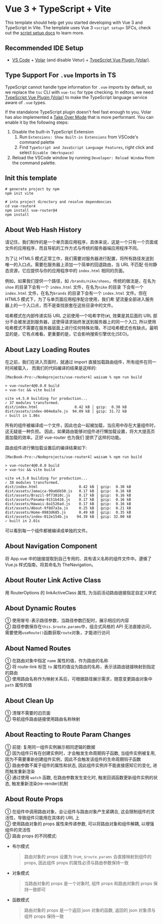 # Vue 3 + TypeScript + Vite

This template should help get you started developing with Vue 3 and TypeScript in Vite. The template uses Vue 3 `<script setup>` SFCs, check out the [script setup docs](https://v3.vuejs.org/api/sfc-script-setup.html#sfc-script-setup) to learn more.

## Recommended IDE Setup

- [VS Code](https://code.visualstudio.com/) + [Volar](https://marketplace.visualstudio.com/items?itemName=Vue.volar) (and disable Vetur) + [TypeScript Vue Plugin (Volar)](https://marketplace.visualstudio.com/items?itemName=Vue.vscode-typescript-vue-plugin).

## Type Support For `.vue` Imports in TS

TypeScript cannot handle type information for `.vue` imports by default, so we replace the `tsc` CLI with `vue-tsc` for type checking. In editors, we need [TypeScript Vue Plugin (Volar)](https://marketplace.visualstudio.com/items?itemName=Vue.vscode-typescript-vue-plugin) to make the TypeScript language service aware of `.vue` types.

If the standalone TypeScript plugin doesn't feel fast enough to you, Volar has also implemented a [Take Over Mode](https://github.com/johnsoncodehk/volar/discussions/471#discussioncomment-1361669) that is more performant. You can enable it by the following steps:

1. Disable the built-in TypeScript Extension
   1. Run `Extensions: Show Built-in Extensions` from VSCode's command palette
   2. Find `TypeScript and JavaScript Language Features`, right click and select `Disable (Workspace)`
2. Reload the VSCode window by running `Developer: Reload Window` from the command palette.

## Init this template

```shell
# generate project by npm
npm init vite

# into project directory and resolve dependencies
cd vue-router4
npm install vue-router@4
npm install
```

## About Web Hash History

请记住，我们制作的是一个单页面应用程序，具体来说，这是一个只有一个页面或文件的应用程序，而且导航的工作方式与传统的服务器端应用程序不同。

为了让 HTML5 模式正常工作，我们需要对服务器进行配置，将所有路径发送到唯一的入口点。需要在服务器上添加一个简单的回退路由，当 URL 不匹配
任何静态资源，它应提供与你的应用程序中的 `index.html` 相同的页面。

例如，如果我们提供一个路径，如 `/brands/nike/shoes`，传统的做法是，在名为 `shoe` 的目录下会有一个 `index.html` 文件，在名为`nike` 的目录
下会有一个 `index.html` 文件，在名为`brands` 的目录下会有一个 `index.html` 文件。但在 HTML5 模式下，为了与单页面应用程序配合使用，我们希
望流量全部进入服务器上的一个入口点，而不是查找嵌套在这些目录中的文件。

哈希模式在内部传递实际 URL 之前使用一个哈希字符(`#`), 效果是其后面的 URL 部分不会被发送到服务器，这使得请求始终发送到服务器上的同一个入口,
所以使用哈希模式不需要在服务器层面上进行任何特殊处理。不过哈希模式也有缺点。最明显的是，它有点难看。更重要的是，它会影响搜索引擎优化(SEO)。

## About Lazy Loading Routes

在之前，我们在进入页面时，就通过 import 直接加载路由组件，所有组件在同一时间被载入，
而我们的代码编译的结果是这样的:

```
[MacBook-Pro:~/Nodeprojects/vue-router4] waisam % npm run build

> vue-router4@0.0.0 build
> vue-tsc && vite build

vite v4.5.0 building for production...
✓ 37 modules transformed.
dist/index.html                 0.42 kB │ gzip:  0.30 kB
dist/assets/index-004e8a7e.js  94.09 kB │ gzip: 31.72 kB
✓ built in 1.86s
```

所有的组件被编译成一个文件，因此也会一起被加载，当应用中存在大量组件时，这无疑是一种负担。
因此，如果路由能够对组件进行懒加载设置，将大大提高页面加载的效率。正好 vue-router 也为我们
提供了这样的功能。

路由组件进行懒加载设置后的编译结果如下:

```
[MacBook-Pro:~/Nodeprojects/vue-router4] waisam % npm run build

> vue-router4@0.0.0 build
> vue-tsc && vite build

vite v4.5.0 building for production...
✓ 38 modules transformed.
dist/index.html                   0.42 kB │ gzip:  0.30 kB
dist/assets/Jamaica-99a66b50.js   0.17 kB │ gzip:  0.16 kB
dist/assets/Brazil-9f73810c.js    0.17 kB │ gzip:  0.16 kB
dist/assets/Panama-9151b416.js    0.17 kB │ gzip:  0.16 kB
dist/assets/Hawaii-8a1526ad.js    0.17 kB │ gzip:  0.16 kB
dist/assets/About-9f8d7a3a.js     0.25 kB │ gzip:  0.21 kB
dist/assets/Home-0983d685.js      0.49 kB │ gzip:  0.35 kB
dist/assets/index-012e154b.js    94.39 kB │ gzip: 32.00 kB
✓ built in 2.01s
```

可以看到每一个组件都被编译成单独的文件。

## About Navigation Component

将 App.vue 中的链接提取到自己专用的、具有语义名称的组件文件中。遵循了 Vue.js 样式指南，将其命名为 TheNavigation。

## About Router Link Active Class

用 RouterOptions 的 linkActiveClass 属性, 为当前活动路由链接指定自定义样式

## About Dynamic Routes

① 使用冒号`:`表示路径参数，当路径参数匹配时，展示相应的内容  
② 路径参数保存在`this.$route.params`中，组合式风格的 API 无法直接访问，需要使用`useRoute()`函数获取`route`对象，才能进行访问

## About Named Routes

① 在路由对象中指定 `name` 属性的值，作为路由的名称  
② 将 route-link 标签 `to` 属性的值设为路由的名称，表示该路由链接映射到指定的路由  
③ 使用路由名称作为映射关系后，可根据路径展示需求，随意变更路由对象中 `path` 属性的值

## About Clean Up

① 清理不需要的旧页面  
② 导航组件路由链接使用路由名称映射

## About Reacting to Route Param Changes

① 前提: 复用同一组件实例展示相同逻辑的数据  
② 因为组件只有在创建实例时，才会触发生命周期钩子函数, 当组件实例被复用, 因为不需要重新创建组件实例，因此不会触发该组件的生命周期钩子函数  
③ 路由参数不属于组件的属性和状态, 因此组件实例并不能直接感知它的变化, 进而触发重新渲染  
④ 通过使用 `watch` 函数, 在路由参数发生变化时, 触发回调函数更新组件实例的状态, 触发重新渲染(re-render)机制

## About Route Props

① 在组件中调用路由对象，会让组件与路由对象产生紧耦合, 这会限制组件的灵活性，导致组件只能用在具体的 URL 上  
② 使用路由对象的 props 属性来传递参数, 可以将路由对象和组件解耦, 以增强组件的灵活性  
③ 路由 props 的不同模式:

- 布尔模式
  > 路由对象的 props 设置为 true, `$route.params` 会直接映射到组件的 props, 因此组件 props 的属性必须与路由参数保持一致
- 对象模式
  > 当路由对象的 props 是一个对象时, 组件 props 和路由对象的 props 保持一致即可
- 函数模式
  > 路由对象的 props 是一个返回 json 对象的函数, 返回的 json 对象须与组件 props 保持一致
